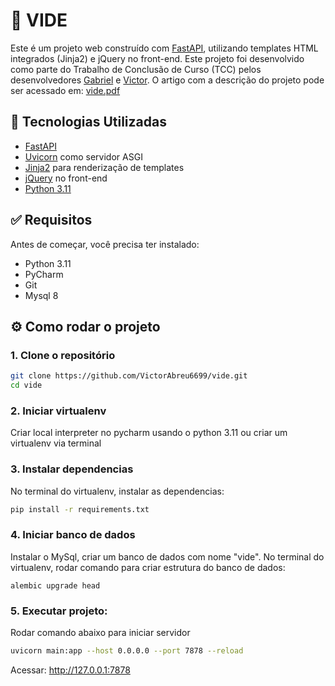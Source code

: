 # 🚀 VIDE

Este é um projeto web construído com [FastAPI](https://fastapi.tiangolo.com/), utilizando templates HTML integrados (Jinja2) e jQuery no front-end.
Este projeto foi desenvolvido como parte do Trabalho de Conclusão de Curso (TCC) pelos desenvolvedores [Gabriel](https://github.com/gabrielgbr1) e [Victor](https://github.com/VictorAbreu6699).
O artigo com a descrição do projeto pode ser acessado em: [vide.pdf](vide.pdf)

## 🧰 Tecnologias Utilizadas

- [FastAPI](https://fastapi.tiangolo.com/)
- [Uvicorn](https://www.uvicorn.org/) como servidor ASGI
- [Jinja2](https://jinja.palletsprojects.com/) para renderização de templates
- [jQuery](https://jquery.com/) no front-end
- [Python 3.11](https://www.python.org/downloads/release/python-3110/)

## ✅ Requisitos

Antes de começar, você precisa ter instalado:

- Python 3.11
- PyCharm
- Git
- Mysql 8

## ⚙️ Como rodar o projeto

### 1. Clone o repositório

```bash
git clone https://github.com/VictorAbreu6699/vide.git
cd vide
```

### 2. Iniciar virtualenv
Criar local interpreter no pycharm usando o python 3.11 ou criar um virtualenv via terminal

### 3. Instalar dependencias
No terminal do virtualenv, instalar as dependencias:
```bash
pip install -r requirements.txt
```

### 4. Iniciar banco de dados
Instalar o MySql, criar um banco de dados com nome "vide".
No terminal do virtualenv, rodar comando para criar estrutura do banco de dados:
```
alembic upgrade head
```

### 5. Executar projeto:
Rodar comando abaixo para iniciar servidor
```bash
uvicorn main:app --host 0.0.0.0 --port 7878 --reload
```
Acessar: http://127.0.0.1:7878
